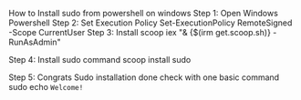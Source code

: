 How to Install sudo from powershell on windows
Step 1: Open Windows Powershell
Step 2: Set Execution Policy
                Set-ExecutionPolicy RemoteSigned -Scope CurrentUser
Step 3: Install scoop
              iex "& {$(irm get.scoop.sh)} -RunAsAdmin"

Step 4: Install sudo command
               scoop install sudo

Step 5: Congrats Sudo installation done check with one basic command
                sudo echo `Welcome!`

